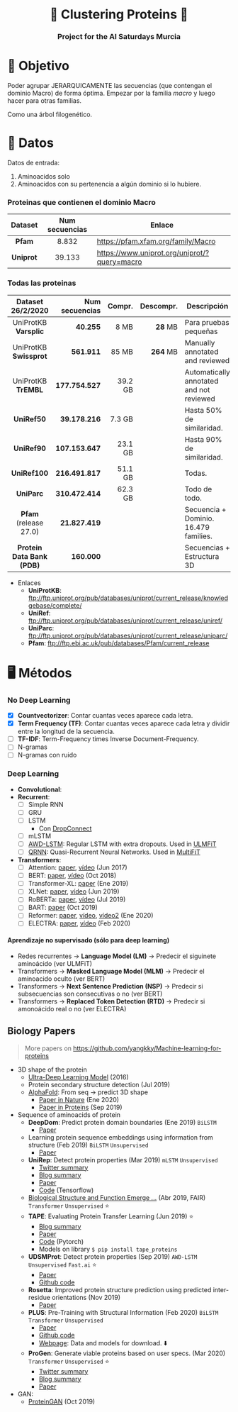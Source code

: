 <h1 align="center">🧬 Clustering Proteins 🧬</h1>
<h3 align="center">Project for the AI Saturdays Murcia</h3>

# 🎯 Objetivo
Poder agrupar JERARQUICAMENTE las secuencias (que contengan el dominio Macro) de forma óptima. Empezar por la familia *macro* y luego hacer para otras familias.

Como una árbol filogenético.

# 💾 Datos

Datos de entrada:
1. Aminoacidos solo
2. Aminoacidos con su pertenencia a algún dominio si lo hubiere.

### Proteinas que contienen el dominio Macro

| Dataset                     | Num secuencias | Enlace                                       |
|:---------------------------:|:--------------:|----------------------------------------------|
| **Pfam**                    | 8.832          | https://pfam.xfam.org/family/Macro           |
| **Uniprot**                 | 39.133         | https://www.uniprot.org/uniprot/?query=macro |


### Todas las proteinas

| Dataset 26/2/2020           | Num secuencias  | Compr.     | Descompr.     | Descripción                              |
|:---------------------------:|----------------:|-----------:|--------------:|------------------------------------------|
| UniProtKB **Varsplic**      | **40.255**      | 8 MB       | **28** MB     | Para pruebas pequeñas                    |
| UniProtKB **Swissprot**     | **561.911**     | 85 MB      | **264** MB    | Manually annotated and reviewed          |
| UniProtKB **TrEMBL**        | **177.754.527** | 39.2 GB    |               | Automatically annotated and not reviewed |
| **UniRef50**                | **39.178.216**  | 7.3 GB     |               | Hasta 50% de similaridad.                |
| **UniRef90**                | **107.153.647** | 23.1 GB    |               | Hasta 90% de similaridad.                |
| **UniRef100**               | **216.491.817** | 51.1 GB    |               | Todas.                                   |
| **UniParc**                 | **310.472.414** | 62.3 GB    |               | Todo de todo.                            |
| **Pfam**  (release 27.0)    | **21.827.419**  |            |               | Secuencia + Dominio. 16.479 families.    |
| **Protein Data Bank (PDB)** | **160.000**     |            |               | Secuencias + Estructura 3D               |

- Enlaces
  - **UniProtKB**: ftp://ftp.uniprot.org/pub/databases/uniprot/current_release/knowledgebase/complete/
  - **UniRef**: ftp://ftp.uniprot.org/pub/databases/uniprot/current_release/uniref/
  - **UniParc**: ftp://ftp.uniprot.org/pub/databases/uniprot/current_release/uniparc/
  - **Pfam**: ftp://ftp.ebi.ac.uk/pub/databases/Pfam/current_release


# 🖥️ Métodos

### No Deep Learning

- [x] **Countvectorizer**: Contar cuantas veces aparece cada letra.
- [x] **Term Frequency (TF)**: Contar cuantas veces aparece cada letra y dividir entre la longitud de la secuencia.
- [ ] **TF-IDF**: Term-Frequency times Inverse Document-Frequency.
- [ ] N-gramas
- [ ] N-gramas con ruido

### Deep Learning

- **Convolutional**:
- **Recurrent**:
  - [ ] Simple RNN
  - [ ] GRU
  - [ ] LSTM
    - Con [DropConnect](https://es.coursera.org/lecture/competitive-data-science/hyperparameter-tuning-iii-Hg3xw)
  - [ ] mLSTM
  - [ ] [AWD-LSTM](https://arxiv.org/abs/1708.02182): Regular LSTM with extra dropouts. Used in [ULMFiT](https://arxiv.org/abs/1801.06146)
  - [ ] [QRNN](https://arxiv.org/abs/1611.01576): Quasi-Recurrent Neural Networks. Used in [MultiFiT](https://arxiv.org/abs/1909.04761)
- **Transformers**:
  - [ ] Attention: [paper](https://arxiv.org/abs/1706.03762), [vídeo](https://youtu.be/iDulhoQ2pro) (Jun 2017)
  - [ ] BERT:      [paper](https://arxiv.org/abs/1810.04805), [vídeo](https://youtu.be/-9evrZnBorM) (Oct 2018)
  - [ ] Transformer-XL: [paper](https://arxiv.org/abs/1901.02860)  (Ene 2019)
  - [ ] XLNet:    [paper](https://arxiv.org/abs/1906.08237), [vídeo](https://youtu.be/H5vpBCLo74U) (Jun 2019)
  - [ ] RoBERTa:  [paper](https://arxiv.org/abs/1907.11692), [vídeo](https://youtu.be/-MCYbmU9kfg) (Jul 2019)
  - [ ] BART:     [paper](https://arxiv.org/abs/1910.13461) (Oct 2019)
  - [ ] Reformer: [paper](https://arxiv.org/abs/2001.04451), [vídeo](https://youtu.be/i4H0kjxrias), [vídeo2](https://youtu.be/Kf3x3lqf9cQ) (Ene 2020)
  - [ ] ELECTRA:  [paper](https://openreview.net/pdf?id=r1xMH1BtvB), [vídeo](https://youtu.be/QWu7j1nb_jI) (Feb 2020)

#### Aprendizaje no supervisado (sólo para deep learning)
- Redes recurrentes -> **Language Model (LM)** -> Predecir el siguinete aminoácido (ver ULMFiT)
- Transformers -> **Masked Language Model (MLM)** ->  Predecir el aminoacido oculto (ver BERT)
- Transformers -> **Next Sentence Prediction (NSP)** -> Predecir si subsecuencias son consecutivas o no (ver BERT)
- Transformers -> **Replaced Token Detection (RTD)** -> Predecir si amonoácido real o no (ver ELECTRA)

## Biology Papers

> More papers on https://github.com/yangkky/Machine-learning-for-proteins

- 3D shape of the protein
  - [Ultra-Deep Learning Model](https://arxiv.org/abs/1609.00680) (2016)
  - Protein secondary structure detection (Jul 2019)
  - [AlphaFold](https://deepmind.com/blog/article/AlphaFold-Using-AI-for-scientific-discovery): From seq -> predict 3D shape
    - [Paper in Nature](https://www.nature.com/articles/s41586-019-1923-7.epdf?author_access_token=Z_KaZKDqtKzbE7Wd5HtwI9RgN0jAjWel9jnR3ZoTv0MCcgAwHMgRx9mvLjNQdB2TlQQaa7l420UCtGo8vYQ39gg8lFWR9mAZtvsN_1PrccXfIbc6e-tGSgazNL_XdtQzn1PHfy21qdcxV7Pw-k3htw%3D%3D) (Ene 2020)
    - [Paper in Proteins](https://onlinelibrary.wiley.com/doi/epdf/10.1002/prot.25834) (Sep 2019)
- Sequence of aminoacids of protein
  - **DeepDom**: Predict protein domain boundaries (Ene 2019) `BiLSTM`
    - [Paper](https://psb.stanford.edu/psb-online/proceedings/psb19/jiang.pdf)
  - Learning protein sequence embeddings using information from structure (Feb 2019) `BiLSTM` `Unsupervised`
    - [Paper](https://arxiv.org/pdf/1902.08661.pdf)
  - **UniRep**: Detect protein properties (Mar 2019) `mLSTM` `Unsupervised`
    - [Twitter summary](https://twitter.com/SurgeBiswas/status/1110604004818587648)
    - [Blog summary](https://moalquraishi.wordpress.com/2019/04/01/the-future-of-protein-science-will-not-be-supervised/)
    - [Paper](https://www.biorxiv.org/content/10.1101/589333v1.full.pdf)
    - [Code](https://github.com/churchlab/UniRep) (Tensorflow)
  - [Biological Structure and Function Emerge ...](https://www.biorxiv.org/content/10.1101/622803v1)  (Abr 2019, FAIR) `Transformer` `Unsupervised` ⭐
  - **TAPE**: Evaluating Protein Transfer Learning (Jun 2019) ⭐
    - [Blog summary](https://bair.berkeley.edu/blog/2019/11/04/proteins/)
    - [Paper](https://arxiv.org/pdf/1906.08230.pdf)
    - [Code](https://github.com/songlab-cal/tape) (Pytorch)
    - Models on library `$ pip install tape_proteins`
  - **UDSMProt**: Detect protein properties (Sep 2019) `AWD-LSTM` `Unsupervised` `Fast.ai` ⭐
    - [Paper](https://www.biorxiv.org/content/10.1101/704874v2.full.pdf)
    - [Github code](https://github.com/nstrodt/UDSMProt)
  - **Rosetta**: Improved protein structure prediction using predicted inter-residue orientations (Nov 2019)
    - [Paper](https://www.biorxiv.org/content/10.1101/846279v1.full.pdf)
  - **PLUS**: Pre-Training with Structural Information (Feb 2020) `BiLSTM` `Transformer` `Unsupervised`
    - [Paper](https://arxiv.org/pdf/1912.05625.pdf)
    - [Github code](https://github.com/mswzeus/PLUS)
    - [Webpage](http://ailab.snu.ac.kr/PLUS): Data and models for download. ⬇️
  - **ProGen**: Generate viable proteins based on user specs. (Mar 2020)  `Transformer` `Unsupervised`  ⭐
    - [Twitter summary](https://twitter.com/RichardSocher/status/1237842037744910336)
    - [Blog summary](https://blog.einstein.ai/progen/)
    - [Paper](https://www.biorxiv.org/content/10.1101/2020.03.07.982272v1)
- GAN:
  - [ProteinGAN](https://www.biorxiv.org/content/10.1101/789719v2) (Oct 2019)
